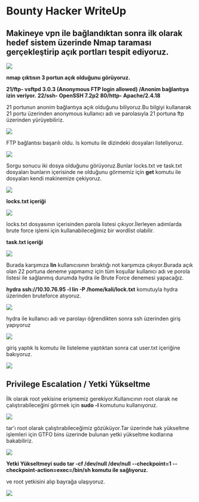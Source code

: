 # Bounty Hacker WriteUp

## Makineye vpn ile bağlandıktan sonra ilk olarak hedef sistem üzerinde Nmap taraması gerçekleştirip açık portları tespit ediyoruz.

![](https://raw.githubusercontent.com/cagatayceyhan/terminal_Img/main/b1.PNG)

**nmap çıktısın 3 portun açık olduğunu görüyoruz.**

**21/ftp- vsftpd 3.0.3 (Anonymous FTP login allowed) /Anonim bağlantıya izin veriyor.**
**22/ssh- OpenSSH 7.2p2**
**80/http- Apache/2.4.18**

21 portunun anonim bağlantıya açık olduğunu biliyoruz.Bu bilgiyi kullanarak 21 portu üzerinden anonymous kullanıcı adı ve parolasıyla 21 portuna ftp üzerinden yürüyebiliriz.

![](https://raw.githubusercontent.com/cagatayceyhan/terminal_Img/main/b2.PNG)


FTP bağlantısı başarılı oldu. ls komutu ile dizindeki dosyaları listeliyoruz.

![](https://raw.githubusercontent.com/cagatayceyhan/terminal_Img/main/b3.PNG)

Sorgu sonucu iki dosya olduğunu görüyoruz.Bunlar locks.txt ve task.txt dosyaları bunların içerisinde ne olduğunu görmemiz için **get** komutu ile dosyaları kendi makinemize çekiyoruz.

![](https://raw.githubusercontent.com/cagatayceyhan/terminal_Img/main/b4.PNG)

**locks.txt içeriği**

![](https://raw.githubusercontent.com/cagatayceyhan/terminal_Img/main/b5.PNG)

locks.txt dosyasının içerisinden parola listesi çıkıyor.İlerleyen adımlarda brute force işlemi için kullanabileceğimiz bir wordlist olabilir.

**task.txt içeriği**

![](https://raw.githubusercontent.com/cagatayceyhan/terminal_Img/main/b6.PNG)

Burada karşımıza **lin** kullanıcısının bıraktığı not karşımıza çıkıyor.Burada açık olan 22 portuna deneme yapmamız için tüm koşullar kullanıcı adı ve porola listesi ile sağlanmış durumda hydra ile Brute Force denemesi yapacağız.


**hydra ssh://10.10.76.95 -l lin -P /home/kali/lock.txt** komutuyla hydra üzerinden bruteforce atıyoruz.

![](https://raw.githubusercontent.com/cagatayceyhan/terminal_Img/main/b7.PNG)

hydra ile kullanıcı adı ve parolayı öğrendikten sonra ssh üzerinden giriş yapıyoruz

![](https://raw.githubusercontent.com/cagatayceyhan/terminal_Img/main/b8.PNG)

giriş yaptık ls komutu ile listeleme yaptıktan sonra cat user.txt içeriğine bakıyoruz.

![](https://raw.githubusercontent.com/cagatayceyhan/terminal_Img/main/b9.PNG)

## Privilege Escalation / Yetki Yükseltme

İlk olarak root yekisine erişmemiz gerekiyor.Kullanıcının root olarak ne çalıştırabileceğini görmek için **sudo -l** komutunu kullanıyoruz.

![](https://raw.githubusercontent.com/cagatayceyhan/terminal_Img/main/b10.PNG)

tar'ı root olarak çalıştırabileceğimiz gözüküyor.Tar üzerinde hak yükseltme işlemleri için GTFO bins üzerinde bulunan yetki yükseltme kodlarına bakabiliriz.

![](https://raw.githubusercontent.com/cagatayceyhan/terminal_Img/main/b11.PNG)

**Yetki Yükseltmeyi 
sudo tar -cf /dev/null /dev/null --checkpoint=1 --checkpoint-action=exec=/bin/sh
 komutu ile sağlıyoruz.**

ve root yetkisini alıp bayrağa ulaşıyoruz.

![](https://raw.githubusercontent.com/cagatayceyhan/terminal_Img/main/b12.PNG)




